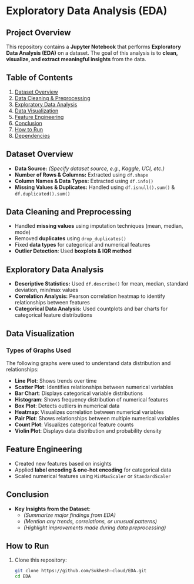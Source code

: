 # Exploratory Data Analysis (EDA)

## Project Overview
This repository contains a **Jupyter Notebook** that performs **Exploratory Data Analysis (EDA)** on a dataset. The goal of this analysis is to **clean, visualize, and extract meaningful insights** from the data.

## Table of Contents
1. [Dataset Overview](#dataset-overview)
2. [Data Cleaning & Preprocessing](#data-cleaning-and-preprocessing)
3. [Exploratory Data Analysis](#exploratory-data-analysis)
4. [Data Visualization](#data-visualization)
5. [Feature Engineering](#feature-engineering)
6. [Conclusion](#conclusion)
7. [How to Run](#how-to-run)
8. [Dependencies](#dependencies)

## Dataset Overview
- **Data Source:** *(Specify dataset source, e.g., Kaggle, UCI, etc.)*
- **Number of Rows & Columns:** Extracted using `df.shape`
- **Column Names & Data Types:** Extracted using `df.info()`
- **Missing Values & Duplicates:** Handled using `df.isnull().sum()` & `df.duplicated().sum()`

## Data Cleaning and Preprocessing
- Handled **missing values** using imputation techniques (mean, median, mode)
- Removed **duplicates** using `drop_duplicates()`
- Fixed **data types** for categorical and numerical features
- **Outlier Detection**: Used **boxplots & IQR method**

## Exploratory Data Analysis
- **Descriptive Statistics:** Used `df.describe()` for mean, median, standard deviation, min/max values
- **Correlation Analysis:** Pearson correlation heatmap to identify relationships between features
- **Categorical Data Analysis:** Used countplots and bar charts for categorical feature distributions

## Data Visualization
### **Types of Graphs Used**
The following graphs were used to understand data distribution and relationships:
- **Line Plot**: Shows trends over time
- **Scatter Plot**: Identifies relationships between numerical variables
- **Bar Chart**: Displays categorical variable distributions
- **Histogram**: Shows frequency distribution of numerical features
- **Box Plot**: Detects outliers in numerical data
- **Heatmap**: Visualizes correlation between numerical variables
- **Pair Plot**: Shows relationships between multiple numerical variables
- **Count Plot**: Visualizes categorical feature counts
- **Violin Plot**: Displays data distribution and probability density

## Feature Engineering
- Created new features based on insights
- Applied **label encoding & one-hot encoding** for categorical data
- Scaled numerical features using `MinMaxScaler` or `StandardScaler`

## Conclusion
- **Key Insights from the Dataset**:
  - *(Summarize major findings from EDA)*
  - *(Mention any trends, correlations, or unusual patterns)*
  - *(Highlight improvements made during data preprocessing)*

## How to Run
1. Clone this repository:
   ```bash
   git clone https://github.com/Sukhesh-cloud/EDA.git
   cd EDA
